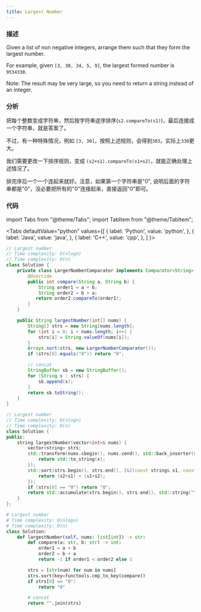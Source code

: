 ```yaml
---
title: Largest Number
---
```


### 描述

Given a list of non negative integers, arrange them such that they form the largest number.

For example, given `[3, 30, 34, 5, 9]`, the largest formed number is `9534330`.

Note: The result may be very large, so you need to return a string instead of an integer.

### 分析

把每个整数变成字符串，然后按字符串逆序排序(`s2.compareTo(s1)`)，最后连接成一个字符串，就是答案了。

不过，有一种特殊情况，例如 `[3, 30]`，按照上述规则，会得到`303`，实际上`330`更大。

我们需要更改一下排序规则，变成 `(s2+s1).compareTo(s1+s2)`，就能正确处理上述情况了。

排完序后一个一个连起来就好。注意，如果第一个字符串是"0", 说明后面的字符串都是"0"，没必要把所有的"0"连接起来，直接返回"0"即可。

### 代码

import Tabs from "@theme/Tabs";
import TabItem from "@theme/TabItem";

<Tabs
defaultValue="python"
values={[
{ label: 'Python', value: 'python', },
{ label: 'Java', value: 'java', },
{ label: 'C++', value: 'cpp', },
]
}>
<TabItem value="java">

```java
// Largest number
// Time complexity: O(nlogn)
// Time complexity: O(n)
class Solution {
    private class LargerNumberComparator implements Comparator<String> {
        @Override
        public int compare(String a, String b) {
            String order1 = a + b;
            String order2 = b + a;
           return order2.compareTo(order1);
        }
    }

    public String largestNumber(int[] nums) {
        String[] strs = new String[nums.length];
        for (int i = 0; i < nums.length; i++) {
            strs[i] = String.valueOf(nums[i]);
        }
        Arrays.sort(strs, new LargerNumberComparator());
        if (strs[0].equals("0")) return "0";

        // concat
        StringBuffer sb = new StringBuffer();
        for (String s : strs) {
            sb.append(s);
        }
        return sb.toString();
    }
}
```

</TabItem>
<TabItem value="cpp">

```cpp
// Largest number
// Time complexity: O(nlogn)
// Time complexity: O(n)
class Solution {
public:
    string largestNumber(vector<int>& nums) {
        vector<string> strs;
        std::transform(nums.cbegin(), nums.cend(), std::back_inserter(strs), [&](int x) {
            return std::to_string(x);
        });
        std::sort(strs.begin(), strs.end(), [&](const string& s1, const string &s2) {
            return (s2+s1) < (s1+s2);
        });
        if (strs[0] == "0") return "0";
        return std::accumulate(strs.begin(), strs.end(), std::string(""));
    }
};
```

</TabItem>

<TabItem value="python">

```python
# Largest number
# Time complexity: O(nlogn)
# Time complexity: O(n)
class Solution:
    def largestNumber(self, nums: list[int]) -> str:
        def compare(a: str, b: str) -> int:
            order1 = a + b
            order2 = b + a
            return -1 if order1 < order2 else 1

        strs = [str(num) for num in nums]
        strs.sort(key=functools.cmp_to_key(compare))
        if strs[0] == "0":
            return "0"

        # concat
        return "".join(strs)
```

</TabItem>
</Tabs>
